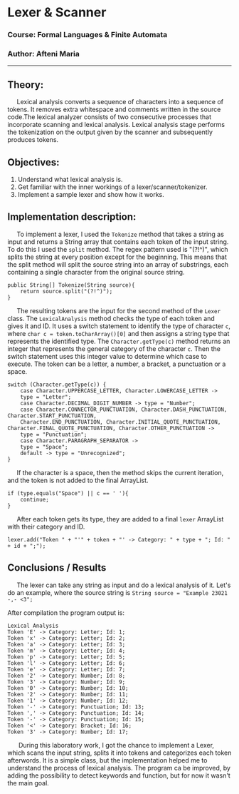 #  Lexer & Scanner

### Course: Formal Languages & Finite Automata
### Author: Afteni Maria

----

## Theory:
&ensp;&ensp;&ensp;Lexical analysis converts a sequence of characters into a sequence of tokens. It removes extra whitespace and comments 
written in the source code.The lexical analyzer consists of two consecutive processes that incorporate scanning and 
lexical analysis. Lexical analysis stage performs the tokenization on the output given by the scanner and subsequently produces tokens.



## Objectives:
1. Understand what lexical analysis is.
2. Get familiar with the inner workings of a lexer/scanner/tokenizer.
3. Implement a sample lexer and show how it works.


## Implementation description:
&ensp;&ensp;&ensp;To implement a lexer, I used the `Tokenize` method that takes a string as input and returns a String array 
that contains each token of the input string. To do this I used the `split` method. The regex pattern used is "(?!^)",
which splits the string at every position except for the beginning. This means that the split method will split the 
source string into an array of substrings, each containing a single character from the original source string.

    public String[] Tokenize(String source){
        return source.split("(?!^)");
    }

&ensp;&ensp;&ensp;The resulting tokens are the input for the second method of the `Lexer` class. The `LexicalAnalysis` method checks the 
type of each token and gives it and ID. It uses a switch statement to identify the type of character `c`, where 
`char c = token.toCharArray()[0]` and then assigns a string type that represents the identified type. The 
`Character.getType(c)` method returns an integer that represents the general category of the character `c`. 
Then the switch statement uses this integer value to determine which case to execute. The token can be a letter, a number,
a bracket, a punctuation or a space.

    
    switch (Character.getType(c)) {
        case Character.UPPERCASE_LETTER, Character.LOWERCASE_LETTER ->
        type = "Letter";
        case Character.DECIMAL_DIGIT_NUMBER -> type = "Number";
        case Character.CONNECTOR_PUNCTUATION, Character.DASH_PUNCTUATION, Character.START_PUNCTUATION,
        Character.END_PUNCTUATION, Character.INITIAL_QUOTE_PUNCTUATION, Character.FINAL_QUOTE_PUNCTUATION, Character.OTHER_PUNCTUATION ->
        type = "Punctuation";
        case Character.PARAGRAPH_SEPARATOR ->
        type = "Space";
        default -> type = "Unrecognized";
    }

&ensp;&ensp;&ensp;If the character is a space, then the method skips the current iteration, and the token is not added to the final ArrayList.

    if (type.equals("Space") || c == ' '){
        continue;
    }

&ensp;&ensp;&ensp;After each token gets its type, they are added to a final `lexer` ArrayList with their category and ID.

    lexer.add("Token " + "'" + token + "' -> Category: " + type + "; Id: " + id + ";");

## Conclusions / Results

&ensp;&ensp;&ensp;The lexer can take any string as input and do a lexical analysis of it. Let's do an example, where the source string is 
`String source = "Example 23021 -,- <3";`

After compilation the program output is:

    Lexical Analysis
    Token 'E' -> Category: Letter; Id: 1;
    Token 'x' -> Category: Letter; Id: 2;
    Token 'a' -> Category: Letter; Id: 3;
    Token 'm' -> Category: Letter; Id: 4;
    Token 'p' -> Category: Letter; Id: 5;
    Token 'l' -> Category: Letter; Id: 6;
    Token 'e' -> Category: Letter; Id: 7;
    Token '2' -> Category: Number; Id: 8;
    Token '3' -> Category: Number; Id: 9;
    Token '0' -> Category: Number; Id: 10;
    Token '2' -> Category: Number; Id: 11;
    Token '1' -> Category: Number; Id: 12;
    Token '-' -> Category: Punctuation; Id: 13;
    Token ',' -> Category: Punctuation; Id: 14;
    Token '-' -> Category: Punctuation; Id: 15;
    Token '<' -> Category: Bracket; Id: 16;
    Token '3' -> Category: Number; Id: 17;

&ensp;&ensp;&ensp; During this laboratory work, I got the chance to implement a Lexer, which scans the input string, 
splits it into tokens and categorizes each token afterwords. It is a simple class, but the implementation helped me to 
understand the process of lexical analysis. The program ca be improved, by adding the possibility to detect keywords and 
function, but for now it wasn't the main goal.
